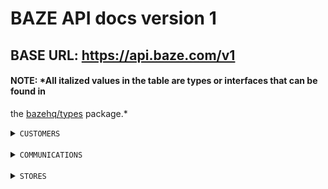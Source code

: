 # BAZE API docs version 1

## BASE URL: https://api.baze.com/v1

#### NOTE: *All italized values in the table are types or interfaces that can be found in

the [bazehq/types](https://github.com) package.*

<details>
  <summary>
    <code>CUSTOMERS</code>
  </summary>

The table below lists the actions that can be taken on the customer resources on the Baze API service.

> | Action |  Endpoint | Headers (Authorization)  | Body | Param | Query | Response | Errors|
  > |--------|-----------|----------|------|-------|-------|----------|-------|
> | Reserve Customer Email | *ReserveEmailEndpoint* | N/A | *IReserveEmailPayload* | N/A | N/A | *IReserveEmailResponse* | *ReserveEmailErrors* |
> | Login Customer | *LoginEndpoint* | N/A | *ILoginPayload* | N/A | N/A | *ILoginResponse* | *LoginErrors* |
> | Create Access Token From Refresh Token | *GetAccessTokenEndpoint* | Bearer {{refresh_token}} | N/A | N/A | N/A | *ILoginResponse* | *LoginErrors* |
> | Fetch A Customer Profile | *ProfileEndpoint* | Bearer {{jwt_token}} | N/A | N/A | N/A | *IFetchProfileResponse* | *FetchProfileErrors* |
> | Request Password Reset (Forgot Password) | *ForgotPasswordEndpoint* | N/A | *IRequestPasswordResetPayload* | N/A | N/A | N/A | N/A |
> | Reset Customer Password | *ResetPasswordEndpoint* | N/A | *IResetPasswordPayload* | N/A | N/A | N/A | *ResetPasswordErrors* |
</details>
<br/>
<details>
  <summary>
    <code>COMMUNICATIONS</code>
  </summary>

The table below lists the actions that can be taken on the communications resources on the Baze API service.

> | Action |  Endpoint | Headers (Authorization)  | Body | Param | Query | Response | Errors|
  > |--------|-----------|----------|------|-------|-------|----------|-------|
> | Verify OTP | *VerifyOtpEndpoint* | Bearer {{jwt_token}} | *IVerifyOtpPayload* | N/A | N/A | *IVerifyOtpResponse* | *OtpVerificationErrors* |
> | Resend Phone Verification OTP | *ResendOtpForPhoneVerificationEndpoint* | Bearer {{jwt_token}} | N/A | N/A | N/A | N/A | N/A |
> | Resend Password Reset OTP | *ResendOtpForPasswordResetEndpoint* | Bearer {{jwt_token}} | N/A | N/A | N/A | N/A | N/A |
</details>
<br/>
<details>
  <summary>
    <code>STORES</code>
  </summary>

The table below lists the actions that can be taken on the stores resources on the Baze API service.

> | Action                         | Endpoint                         | Headers (Authorization)  | Body                    | Param | Query               | Response                            | Errors|
  > |------------------------------|----------------------------------|--------------------------|-------------------------|-------|---------------------|-------------------------------------|----------------
> | Create Product                 | *CreateProductEndpoint*          | Bearer {{jwt_token}}     | *ICreateProductPayload* | N/A   | N/A                 | *ICreateProductResponse*            | N/A |
> | Edit Product                   | *UpdateProductEndpoint*          | Bearer {{jwt_token}}     | *IUpdateProductPayload* | N/A   | N/A                 | *ICreateProductResponse*            | N/A |
> | List Products                  | *ListProductsForStoreEndpoint*   | Bearer {{jwt_token}}     | N/A                     | N/A   | *IHasQueryPayload*  | *IListProductsResponse*             | N/A |
> | View One Product               | *ViewOneProductEndpoint*         | Bearer {{jwt_token}}     | N/A                     | N/A   | *IHasQueryPayload*  | *IViewOneProductResponse*              | N/A |
> | List Active Store Attributes   | *ListStoreAttributesEndpoint*    | N/A                      | N/A                     | N/A   | N/A                 | *IListStoreAttributesResponse*      | N/A |
> | Create Store                   | *CreateStoreEndpoint*            | Bearer {{jwt_token}}     | *ICreateStorePayload*   | N/A   | N/A                 | *ICreateStoreResponse*              | N/A |
> | Suggest Store Subdomain        | *SuggestStoreSubdomainsEndpoint* | Bearer {{jwt_token}}     | N/A                     | N/A   | *IHasQueryPayload*  | *IFetchStoreSubdomainSuggestionRes* | N/A |
> | Publish Store                  | *PublishStoreEndpoint*           | Bearer {{jwt_token}}     | *IPublishStorePayload*  | N/A   | *IHasQueryPayload*  | *IPublishStoreRes*                  | N/A |
> | Create Store Attributes        | N/A                              | N/A | N/A                | N/A                     | N/A   | N/A                 | N/A                                 | N/A |
> | Edit Store Attributes          | N/A                              | N/A | N/A                | N/A                     | N/A   | N/A                 | N/A                                 | N/A |
> | Delete Store Attributes        | N/A                              | N/A | N/A                | N/A                     | N/A   | N/A                 | N/A                                 | N/A |
> | Fetch Store Attributes         | N/A                              | N/A | N/A                | N/A                     | N/A   | N/A                 | N/A                                 | N/A |
> | List Store Attribute Options   | N/A                              | N/A | N/A                | N/A                     | N/A   | N/A                 | N/A                                 | N/A |
> | Create Store Attribute Options | N/A                              | N/A | N/A                | N/A                     | N/A   | N/A                 | N/A                                 | N/A |
> | Edit Store Attribute Options   | N/A                              | N/A | N/A                | N/A                     | N/A   | N/A                 | N/A                                 | N/A |
> | Delete Store Attribute Options | N/A                              | N/A | N/A                | N/A                     | N/A   | N/A                 | N/A                                 | N/A |
</details>
